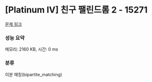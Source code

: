 # [Platinum IV] 친구 팰린드롬 2 - 15271 

[문제 링크](https://www.acmicpc.net/problem/15271) 

### 성능 요약

메모리: 2160 KB, 시간: 0 ms

### 분류

이분 매칭(bipartite_matching)

